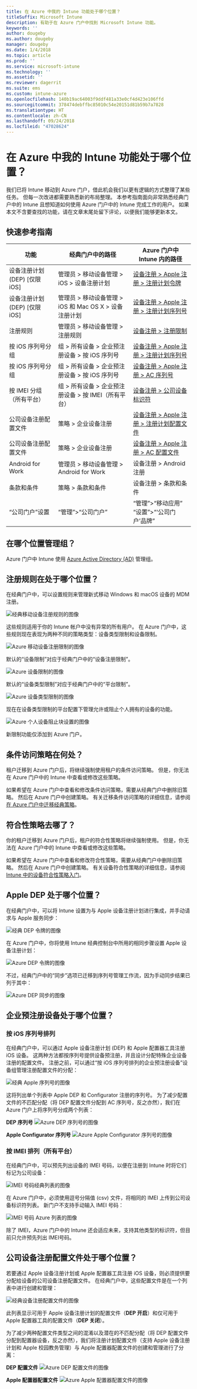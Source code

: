 ```yaml
---
title: 在 Azure 中我的 Intune 功能处于哪个位置？
titleSuffix: Microsoft Intune
description: 有助于在 Azure 门户中找到 Microsoft Intune 功能。
keywords: ''
author: dougeby
ms.author: dougeby
manager: dougeby
ms.date: 1/4/2018
ms.topic: article
ms.prod: ''
ms.service: microsoft-intune
ms.technology: ''
ms.assetid: ''
ms.reviewer: dagerrit
ms.suite: ems
ms.custom: intune-azure
ms.openlocfilehash: 140b19ac64003f9ddf481a33e0cf4d423e106ffd
ms.sourcegitcommit: 378474debffbc85010c54e20151d81b59b7a7828
ms.translationtype: HT
ms.contentlocale: zh-CN
ms.lasthandoff: 09/24/2018
ms.locfileid: "47028624"
---
```

# <a name="where-did-my-intune-feature-go-in-azure"></a>在 Azure 中我的 Intune 功能处于哪个位置？
我们已将 Intune 移动到 Azure 门户，借此机会我们以更有逻辑的方式整理了某些任务。 但每一次改进都需要熟悉新的布局整理。 本参考指南面向非常熟悉经典门户中的 Intune 且想知道如何使用 Azure 门户中的 Intune 完成工作的用户。 如果本文不含要查找的功能，请在文章末尾处留下评论，以便我们能够更新本文。
## <a name="quick-reference-guide"></a>快速参考指南

|功能 |经典门户中的路径|Azure 门户中 Intune 内的路径|
|------------|---------------|---------------|
|设备注册计划 (DEP) [仅限 iOS]|管理员 > 移动设备管理 > iOS > 设备注册计划|[设备注册 > Apple 注册 > 注册计划令牌](#where-did-apple-dep-go) |
|设备注册计划 (DEP) [仅限 iOS]| 管理员 > 移动设备管理 > iOS 和 Mac OS X > 设备注册计划 |[设备注册 > Apple 注册 > 注册计划序列号](#where-did-apple-dep-go) |
|注册规则 |管理员 > 移动设备管理 > 注册规则|[设备注册 > 注册限制](#where-did-enrollment-rules-go) |
|按 iOS 序列号分组 |组 > 所有设备 > 企业预注册设备 > 按 iOS 序列号|[设备注册 > Apple 注册 > 注册计划序列号](#where-did-corporate-pre-enrolled-devices-go) |
|按 iOS 序列号分组 |组 > 所有设备 > 企业预注册设备 > 按 iOS 序列号| [设备注册 > Apple 注册 > AC 序列号](#where-did-corporate-pre-enrolled-devices-go)|
|按 IMEI 分组（所有平台）| 组 > 所有设备 > 企业预注册设备 > 按 IMEI（所有平台） | [设备注册 > 公司设备标识符](#by-imei-all-platforms)|
| 公司设备注册配置文件| 策略 > 企业设备注册 | [设备注册 > Apple 注册 > 注册计划配置文件](#where-did-corporate-pre-enrolled-devices-go) |
| 公司设备注册配置文件 | 策略 > 企业设备注册 | [设备注册 > Apple 注册 > AC 配置文件](#where-did-corporate-pre-enrolled-devices-go) |
| Android for Work | 管理员 > 移动设备管理 > Android for Work | 设备注册 > Android 注册 |
| 条款和条件 | 策略 > 条款和条件 | 设备注册 > 条款和条件 |
“公司门户”设置|“管理”>“公司门户”|“管理”>“移动应用”<br> “设置”>“‘公司门户’品牌”


## <a name="where-do-i-manage-groups"></a>在哪个位置管理组？
Azure 门户中 Intune 使用 [Azure Active Directory (AD)](https://docs.microsoft.com/azure/active-directory/active-directory-groups-create-azure-portal) 管理组。

## <a name="where-did-enrollment-rules-go"></a>注册规则在处于哪个位置？
在经典门户中，可以设置规则来管理新式移动 Windows 和 macOS 设备的 MDM 注册。

![经典移动设备注册规则的图像](./media/01-classic-rules.png)

这些规则适用于你的 Intune 帐户中没有异常的所有用户。 在 Azure 门户中，这些规则现在表现为两种不同的策略类型：设备类型限制和设备限制。

![Azure 移动设备注册限制的图像](./media/02-azure-enroll-restrictions.png)

默认的“设备限制”对应于经典门户中的“设备注册限制”。

![Azure 设备限制的图像](./media/03-azure-device-limit.png)

默认的“设备类型限制”对应于经典门户中的“平台限制”。

![Azure 设备类型限制的图像](./media/04-azure-platform-restrictions.png)

现在在设备类型限制的平台配置下管理允许或阻止个人拥有的设备的功能。

![Azure 个人设备阻止块设置的图像](./media/05-azure-personal-block.png)

新限制功能仅添加到 Azure 门户。

## <a name="where-did-my-conditional-access-policies-go"></a>条件访问策略在何处？
租户迁移到 Azure 门户后，将继续强制使用租户的条件访问策略。 但是，你无法在 Azure 门户中的 Intune 中查看或修改这些策略。

如果希望在 Azure 门户中查看和修改条件访问策略，需要从经典门户中删除旧策略。 然后在 Azure 门户中创建策略。 有关迁移条件访问策略的详细信息，请参阅[在 Azure 门户中迁移经典策略](https://docs.microsoft.com/azure/active-directory/active-directory-conditional-access-migration)。 

## <a name="where-did-my-compliance-policies-go"></a>符合性策略去哪了？
你的租户迁移到 Azure 门户后，租户的符合性策略将继续强制使用。 但是，你无法在 Azure 门户中的 Intune 中查看或修改这些策略。

如果希望在 Azure 门户中查看和修改符合性策略，需要从经典门户中删除旧策略。 然后在 Azure 门户中创建策略。 有关设备符合性策略的详细信息，请参阅 [Intune 中的设备符合性策略入门](https://docs.microsoft.com/intune/known-issues#compliance)。 

## <a name="where-did-apple-dep-go"></a>Apple DEP 处于哪个位置？
在经典门户中，可以将 Intune 设置为与 Apple 设备注册计划进行集成，并手动请求与 Apple 服务同步：

![经典 DEP 令牌的图像](./media/06-classic-dep-token.png)

在 Azure 门户中，你将使用 Intune 经典控制台中所用的相同步骤设置 Apple 设备注册计划：

![Azure DEP 令牌的图像](./media/07-azure-dep-token.png)

不过，经典门户中的“同步”选项已迁移到序列号管理工作流，因为手动同步结果已列于其中：

![Azure DEP 同步的图像](./media/08-azure-dep-sync.png)

## <a name="where-did-corporate-pre-enrolled-devices-go"></a>企业预注册设备处于哪个位置？
### <a name="by-ios-serial-number"></a>按 iOS 序列号排列
在经典门户中，可以通过 Apple 设备注册计划 (DEP) 和 Apple 配置器工具注册 iOS 设备。 这两种方法都按序列号提供设备预注册，并且设计分配特殊企业设备注册的配置文件。 注册之前，可以通过“按 iOS 序列号排列的企业预注册设备”设备组管理注册配置文件的分配：

![经典 Apple 序列号的图像](./media/09-classic-apple-serials.png)

这将列出单个列表中 Apple DEP 和 Configurator 注册的序列号。 为了减少配置文件的不匹配分配（将 DEP 配置文件分配到 AC 序列号，反之亦然），我们在 Azure 门户上将序列号分成两个列表：

**DEP 序列号**
![Azure DEP 序列号的图像](./media/10-azure-dep-serials.png)

**Apple Configurator 序列号**
![Azure Apple Configurator 序列号的图像](./media/11-azure-ac-serials.png)

### <a name="by-imei-all-platforms"></a>按 IMEI 排列（所有平台）

在经典门户中，可以预先列出设备的 IMEI 号码，以便在注册到 Intune 时将它们标记为公司设备：

![IMEI 号码经典列表的图像](./media/12-classic-corp-imei.png)

在 Azure 门户中，必须使用逗号分隔值 (csv) 文件，将相同的 IMEI 上传到公司设备标识符列表。 新门户不支持手动输入 IMEI 号码：

![IMEI 号码 Azure 列表的图像](./media/13-azure-corp-imei.png)

除了 IMEI，Azure 门户中的 Intune 还会适应未来，支持其他类型的标识符，但目前只允许预先列出 IMEI号码。

## <a name="where-did-corporate-device-enrollment-profiles-go"></a>公司设备注册配置文件处于哪个位置？
若要通过 Apple 设备注册计划或 Apple 配置器工具注册 iOS 设备，则必须提供要分配给设备的公司设备注册配置文件。 在经典门户中，这些配置文件是在一个列表中进行创建和管理：

![经典设备注册配置文件的图像](./media/14-classic-corp-profiles.png)

此列表显示可用于 Apple 设备注册计划的配置文件（**DEP 开启**）和仅可用于 Apple 配置器工具的配置文件（**DEP 关闭**）。

为了减少两种配置文件类型之间的混淆以及潜在的不匹配分配（将 DEP 配置文件分配到配置器设备，反之亦然），我们将注册计划配置文件（支持 Apple 设备注册计划和 Apple 校园教务管理）与 Apple 配置器配置文件的创建和管理进行了分离：

**DEP 配置文件**
![Azure DEP 配置文件的图像](./media/15-azure-dep-profiles.png)

**Apple 配置器配置文件**
![Azure Apple 配置器配置文件的图像](./media/16-azure-ac-profiles.png)
